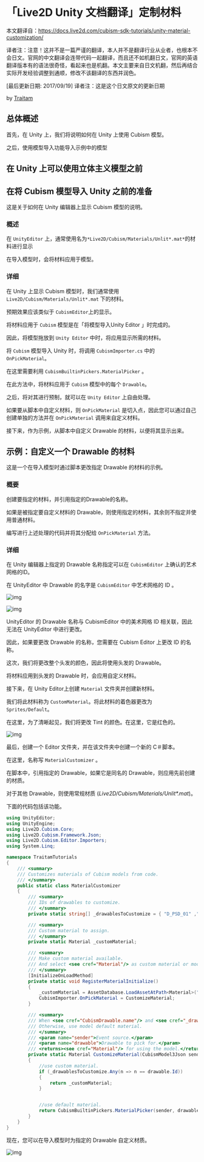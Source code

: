 # 「Live2D Unity 文档翻译」定制材料

本文翻译自：https://docs.live2d.com/cubism-sdk-tutorials/unity-material-customization/

译者注：注意！这并不是一篇严谨的翻译，本人并不是翻译行业从业者，也根本不会日文。官网的中文翻译会连带代码一起翻译，而且还不如机翻日文，官网的英语翻译版本有的语法很奇怪，看起来也是机翻。本文主要来自日文机翻，然后再结合实际开发经验调整到通顺，修改不该翻译的东西并润色。

[最后更新日期: 2017/09/19] 译者注：这是这个日文原文的更新日期

by [Traitam](https://twitter.com/traitam)



## 总体概述

首先，在 Unity 上，我们将说明如何在 Unity 上使用 Cubism 模型。 

之后，使用模型导入功能导入示例中的模型

## 在 Unity 上可以使用立体主义模型之前

## 在将 Cubism 模型导入 Unity 之前的准备

这是关于如何在 Unity 编辑器上显示 Cubism 模型的说明。

### 概述

在 `UnityEditor` 上，通常使用名为`*Live2D/Cubism/Materials/Unlit*.mat*`的材料进行显示

在导入模型时，会将材料应用于模型。

### 详细

在 Unity 上显示  Cubism 模型时，我们通常使用 `Live2D/Cubism/Materials/Unlit*.mat` 下的材料。

预期效果应该类似于 `CubismEditor`上的显示。



将材料应用于 `Cubism` 模型是在「将模型导入Unity Editor 」时完成的。

因此，将模型拖放到 `Unity Editor` 中时，将应用显示所需的材料。



将 `Cubism` 模型导入 Unity 时，将调用 `CubismImporter.cs` 中的 `OnPickMaterial`。

在这里需要利用 `CubismBuiltinPickers.MaterialPicker` 。

在此方法中，将材料应用于 `Cubism` 模型中的每个 `Drawable`。

之后，将对其进行预制，就可以在 `Unity Editor` 上自由处理。



如果要从脚本中自定义材料，则 `OnPickMaterial` 是切入点，因此您可以通过自己创建单独的方法并在 `OnPickMaterial` 调用来自定义材料。



接下来，作为示例，从脚本中自定义 Drawable 的材料，以便将其显示出来。

## 示例：自定义一个 Drawable 的材料

这是一个在导入模型时通过脚本更改指定 Drawable 的材料的示例。

### 概要

创建要指定的材料，并引用指定的Drawable的名称。

如果是被指定要自定义材料的 Drawable，则使用指定的材料，其余则不指定并使用普通材料。

编写进行上述处理的代码并将其分配给 `OnPickMaterial` 方法。

### 详细

在 Unity 编辑器上指定的 Drawable 名称指定可以在 `CubismEditor` 上确认的艺术网格的ID。

在 UnityEditor 中 Drawable 的名字是  `CubismEditor` 中艺术网格的 ID 。

![img](https://docs.live2d.com/wp-content/uploads/2017/05/cubismeditorid_resize.png)

![img](https://docs.live2d.com/wp-content/uploads/2017/05/unityeditordrawable_resize.png)

UnityEditor 的 Drawable 名称与 CubismEditor 中的美术网格 ID 相关联，因此无法在 UnityEditor 中进行更改。

因此，如果要更改 Drawable 的名称，您需要在 Cubism Editor 上更改 ID 的名称。



这次，我们将更改整个头发的颜色，因此将使用头发的 Drawable。

将材料应用到头发的 Drawable 时，会应用自定义材料。



接下来，在 Unity Editor上创建 `Material` 文件夹并创建新材料。

我们将此材料称为 `CustomMaterial`。将此材料的着色器更改为 `Sprites/Default`。

在这里，为了清晰起见，我们将更改 Tint 的颜色。在这里，它是红色的。

![img](https://docs.live2d.com/wp-content/uploads/2017/05/MaterialColor.png)

最后，创建一个 Editor 文件夹，并在该文件夹中创建一个新的 C＃脚本。

在这里，名称写 `MaterialCustomizer` 。

在脚本中，引用指定的 Drawable，如果它是同名的 Drawable，则应用先前创建的材质。

对于其他 Drawable，则使用常规材质 (*Live2D/Cubism/Materials/Unlit\*.mat*)。

下面的代码包括该功能。

```c#
using UnityEditor;
using UnityEngine;
using Live2D.Cubism.Core;
using Live2D.Cubism.Framework.Json;
using Live2D.Cubism.Editor.Importers;
using System.Linq;

namespace TraitamTutorials
{
    /// <summary>
    /// Customizes materials of Cubism models from code.
    /// </summary>
    public static class MaterialCustomizer
    {
        /// <summary>
        /// IDs of drawables to customize.
        /// </summary>
        private static string[] _drawablesToCustomize = { "D_PSD_01" ,"D_PSD_02" ,"D_PSD_03" ,"D_PSD_04" ,"D_PSD_05" ,"D_PSD_68" ,"D_PSD_69" ,"D_PSD_70" ,"D_PSD_71"};

        /// <summary>
        /// Custom material to assign.
        /// </summary>
        private static Material _customMaterial;

        /// <summary>
        /// Make custom material available.
        /// And select <see cref="Material"/> as custom material or model default material.
        /// </summary>
        [InitializeOnLoadMethod]
        private static void RegisterMaterialInitialize()
        {
            _customMaterial = AssetDatabase.LoadAssetAtPath<Material>("Assets/TraitamTutorials/Materials/CustomMaterial.mat");
            CubismImporter.OnPickMaterial = CustomizeMaterial;
        }

        /// <summary>
        /// When <see cref="CubismDrawable.name"/> and <see cref="_drawablesToCustomize"/> the same, use custom material.
        /// Otherwise, use model default material.
        /// </summary>
        /// <param name="sender">Event source.</param>
        /// <param name="drawable">Drawable to pick for.</param>
        /// <returns><see cref="Material"/> for using the model.</returns>
        private static Material CustomizeMaterial(CubismModel3Json sender, CubismDrawable drawable)
        {
            //use custom material.
            if (_drawablesToCustomize.Any(n => n == drawable.Id))
            {
                return _customMaterial;
            }


            //use default material.
            return CubismBuiltinPickers.MaterialPicker(sender, drawable);
        }
    }
}
```

现在，您可以在导入模型时为指定的 Drawable 自定义材质。

![img](https://docs.live2d.com/wp-content/uploads/2017/05/materialmodel.png)